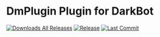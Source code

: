 
# DmPlugin Plugin for DarkBot

[![Downloads All Releases](https://img.shields.io/github/downloads/darkbot-reloaded/DmPlugin/total.svg)]()
[![Release](https://img.shields.io/github/v/release/darkbot-reloaded/DmPlugin)]()
[![Last Commit](https://img.shields.io/github/last-commit/darkbot-reloaded/DmPlugin)]()
